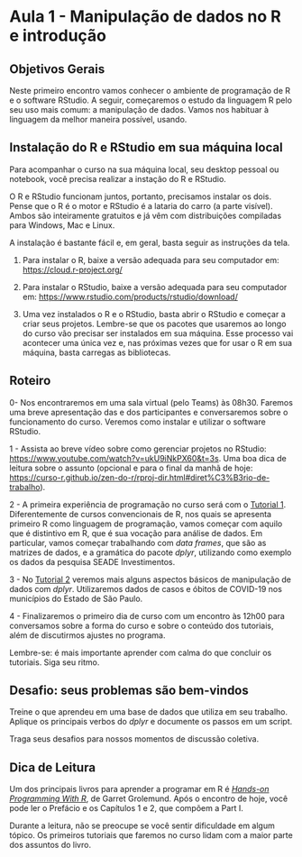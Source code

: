 #  Aula 1 - Manipulação de dados no R e introdução

## Objetivos Gerais

Neste primeiro encontro vamos conhecer o ambiente de programação de R e o software RStudio. A seguir, começaremos o estudo da linguagem R pelo seu uso mais comum: a manipulação de dados. Vamos nos habituar à linguagem da melhor maneira possível, usando.

## Instalação do R e RStudio em sua máquina local

Para acompanhar o curso na sua máquina local, seu desktop pessoal ou notebook, você precisa realizar a instação do R e RStudio.

O R e RStudio funcionam juntos, portanto, precisamos instalar os dois. Pense que o R é o motor e RStudio é a lataria do carro (a parte visível). Ambos são inteiramente gratuitos e já vêm com distribuições compiladas para Windows, Mac e Linux.

A instalação é bastante fácil e, em geral, basta seguir as instruções da tela.

1.  Para instalar o R, baixe a versão adequada para seu computador em: <https://cloud.r-project.org/>

2.  Para instalar o RStudio, baixe a versão adequada para seu computador em: <https://www.rstudio.com/products/rstudio/download/>

3.  Uma vez instalados o R e o RStudio, basta abrir o RStudio e começar a criar seus projetos. Lembre-se que os pacotes que usaremos ao longo do curso vão precisar ser instalados em sua máquina. Esse processo vai acontecer uma única vez e, nas próximas vezes que for usar o R em sua máquina, basta carregas as bibliotecas.

## Roteiro

0- Nos encontraremos em uma sala virtual (pelo Teams) às 08h30. Faremos uma breve apresentação das e dos participantes e conversaremos sobre o funcionamento do curso. Veremos como instalar e utilizar o software RStudio.

1 - Assista ao breve vídeo sobre como gerenciar projetos no RStudio: <https://www.youtube.com/watch?v=ukU9iNkPX60&t=3s>. Uma boa dica de leitura sobre o assunto (opcional e para o final da manhã de hoje: <https://curso-r.github.io/zen-do-r/rproj-dir.html#diret%C3%B3rio-de-trabalho>).

2 - A primeira experiência de programação no curso será com o [Tutorial 1](/tutorial/tutorial-01.md). Diferentemente de cursos convencionais de R, nos quais se apresenta primeiro R como linguagem de programação, vamos começar com aquilo que é distintivo em R, que é sua vocação para análise de dados. Em particular, vamos começar trabalhando com _data frames_, que são as matrizes de dados, e a gramática do pacote _dplyr_, utilizando como exemplo os dados da pesquisa SEADE Investimentos.

3 - No [Tutorial 2](/tutorial/tutorial-02.md) veremos mais alguns aspectos básicos de manipulação de dados com _dplyr_. Utilizaremos dados de casos e óbitos de COVID-19 nos municípios do Estado de São Paulo.

4 - Finalizaremos o primeiro dia de curso com um encontro às 12h00 para conversamos sobre a forma do curso e sobre o conteúdo dos tutoriais, além de discutirmos ajustes no programa.

Lembre-se: é mais importante aprender com calma do que concluir os tutoriais. Siga seu ritmo.

## Desafio: seus problemas são bem-vindos

Treine o que aprendeu em uma base de dados que utiliza em seu trabalho. Aplique os principais verbos do _dplyr_ e documente os passos em um script.

Traga seus desafios para nossos momentos de discussão coletiva.

## Dica de Leitura

Um dos principais livros para aprender a programar em R é [_Hands-on Programming With R_](https://rstudio-education.github.io/hopr/), de Garret Grolemund. Após o encontro de hoje, você pode ler o Prefácio e os Capítulos 1 e 2, que compõem a Part I.

Durante a leitura, não se preocupe se você sentir dificuldade em algum tópico. Os primeiros tutoriais que faremos no curso lidam com a maior parte dos assuntos do livro.

